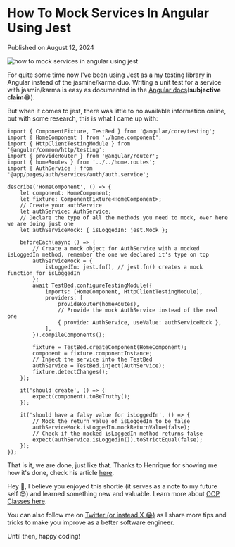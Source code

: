 # How To Mock Services In Angular Using Jest

Published on August 12, 2024

![how to mock services in angular using jest](https://cdn.sanity.io/images/ok7qsbpm/production/9728cccf2d9c004a8b90a65cc9c478e9325ecb7b-1692x1024.png?q=75&fit=clip&auto=format&fm=webp)

For quite some time now I've been using Jest as a my testing library in Angular instead of the jasmine/karma duo. Writing a unit test for a service with  jasmin/karma is easy as documented in the [Angular docs](https://angular.dev/guide/testing/components-scenarios#testing-with-a-spy)(**subjective claim**😂).

But when it comes to jest, there was little to no available information online, but with some research, this is what I came up with:

```undefined
import { ComponentFixture, TestBed } from '@angular/core/testing';
import { HomeComponent } from './home.component';
import { HttpClientTestingModule } from '@angular/common/http/testing';
import { provideRouter } from '@angular/router';
import { homeRoutes } from '../../home.routes';
import { AuthService } from '@app/pages/auth/services/auth/auth.service';

describe('HomeComponent', () => {
	let component: HomeComponent;
	let fixture: ComponentFixture<HomeComponent>;
    // Create your authService
	let authService: AuthService;
    // Declare the type of all the methods you need to mock, over here we are doing just one
	let authServiceMock: { isLoggedIn: jest.Mock };

	beforeEach(async () => {
		// Create a mock object for AuthService with a mocked isLoggedIn method, remember the one we declared it's type on top
		authServiceMock = {
			isLoggedIn: jest.fn(), // jest.fn() creates a mock function for isLoggedIn
		};
		await TestBed.configureTestingModule({
			imports: [HomeComponent, HttpClientTestingModule],
			providers: [
				provideRouter(homeRoutes),
				// Provide the mock AuthService instead of the real one
				{ provide: AuthService, useValue: authServiceMock },
			],
		}).compileComponents();

		fixture = TestBed.createComponent(HomeComponent);
		component = fixture.componentInstance;
        // Inject the service into the TestBed
		authService = TestBed.inject(AuthService);
		fixture.detectChanges();
	});

	it('should create', () => {
		expect(component).toBeTruthy();
	});

	it('should have a falsy value for isLoggedIn', () => {
		// Mock the return value of isLoggedIn to be false
		authServiceMock.isLoggedIn.mockReturnValue(false);
		// Check if the mocked isLoggedIn method returns false
		expect(authService.isLoggedIn()).toStrictEqual(false);
	});
});

```

That is it, we are done, just like that. Thanks to Henrique for showing me how it's done, check his article [here](https://www.henriquecustodia.dev/posts/how-to-mock-an-angular-service-with-jest/).

Hey 👋, I believe you enjoyed this shortie (it serves as a note to my future self 😎) and learned something new and valuable. Learn more about [OOP Classes here](https://konadu.devintroduction-to-oop-classes). 

You can also follow me on [Twitter (or instead X 😂)](https://twitter.com/akuoko_konadu) as I share more tips and tricks to make you improve as a better software engineer.

Until then, happy coding!